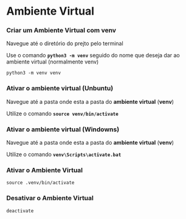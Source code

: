 # Ambiente Virtual

### Criar um Ambiente Virtual com venv
Navegue até o diretório do prejto pelo terminal

Use o comando **`python3 -m venv`** seguido do nome que deseja dar ao ambiente virtual (normalmente venv)

```
python3 -m venv venv
```

### Ativar o ambiente virtual (Unbuntu)
Navegue até a pasta onde esta a pasta do **ambiente virtual** (**venv**)

Utilize o comando **`source venv/bin/activate`**


### Ativar o ambiente virtual (Windowns)
Navegue até a pasta onde esta a pasta do **ambiente virtual** (**venv**)

Utilize o comando **`venv\Scripts\activate.bat`**


### Ativar o Ambiente Virtual
```
source .venv/bin/activate
```

### Desativar o Ambiente Virtual
```
deactivate
```

